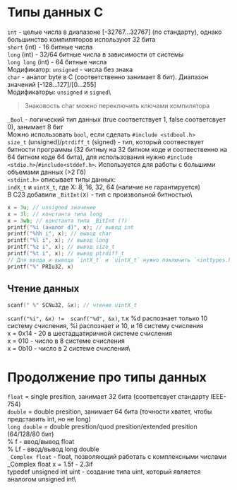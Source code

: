 # Типы данных C

`int` - целые числа в диапазоне [-32767...32767] (по стандарту), однако большинство компиляторов используют 32 бита\
`short` (int) - 16 битные числа\
`long` (int) - 32/64 битные числа в зависимости от системы\
`long long` (int) - 64 битные числа\
Модификатор: `unsigned` - числа без знака\
`char` - аналог byte в C (соответственно занимает 8 бит). Диапазон значений [-128...127]/[0...255]\
Модификаторы: `unsigned` и `signed`\
> Знаковость char можно переключить ключами компилятора

`_Bool` - логический тип данных (true соответствует 1, false соответсвует 0), занимает 8 бит\
Можно использовать `bool`, если сделать ```#include <stdbool.h>```\
`size_t` (unsigned)/`ptrdiff_t` (signed) - тип, который соотвествует битности программы (32 битныу на 32 битном коде и соотвественно на 64 битном коде 64 бита), для использования нужно ```#include <stdio.h>```/```#include<stddef.h>```. Используется для работы с большими объемами данных (>2 Гб)\
`<stdint.h>` описывает типы данных:\
`indX_t` и `uintX_t`, где X: 8, 16, 32, 64 (наличие не гарантируется)\
В C23 добавили `_BitInt(X)` - тип с произвольной битностью\
``` C
x = 3u; // unsigned значение
x = 3l; // константа типа long
x = 3wb; // константа типа _BitInt (?)
printf("%i (аналог d)", x); // вывод int
printf("%hh i", x); // вывод char
printf("%l i", x); // вывод long
printf("%z i", x); // вывод size_t
printf("%t i", x); // вывод ptrdiff_t
// Для ввода и вывода `intX_t` и `uintX_t` нужно поключить `<inttypes.h>`
printf("%" PRIu32, x)
```

## Чтение данных

``` C
scanf(" %" SCNu32, &x); // чтение uintX_t
```
`scanf("%i", &x) !=  scanf("%d", &x)`, т.к %d распознает только 10 систему счисления, %i распознает и 10, и 16 систему счисления\
x = 0x14 - 20 в шестадцатиричной системе счисления\
x = 010 - число в 8 системе счисления\
x = 0b10 - число в 2 системе счисления\

# Продолжение про типы данных 

`float` = single presition, занимает 32 бита (соответсвует стандарту IEEE-754)\
`double` = double presition, занимает 64 бита (точности хватет, чтобы представить int, но не long)\
`long double` = double presition/quod presition/extended presition (64/128/80 бит)\
% f - ввод/вывод float\
% Lf - ввод/вывод long double\
`_Complex float` - float, позволяющий работать с комплексными числами\
_Complex float x = 1.5f - 2.3if\
typedef unsigned int uint - создание типа uint, который является аналогом unsigned int\
